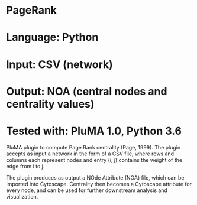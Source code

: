 # PageRank
# Language: Python
# Input: CSV (network)
# Output: NOA (central nodes and centrality values)
# Tested with: PluMA 1.0, Python 3.6

PluMA plugin to compute Page Rank centrality (Page, 1999).  The plugin accepts 
as input a network in the form of a CSV file, where rows and columns each represent
nodes and entry (i, j) contains the weight of the edge from i to j.

The plugin produces as output a NOde Attribute (NOA) file, which can be imported
into Cytoscape.  Centrality then becomes a Cytoscape attribute for every node,
and can be used for further downstream analysis and visualization.
